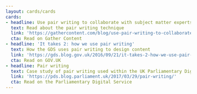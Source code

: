 ```yaml
---
layout: cards/cards
cards:
- headline: Use pair writing to collaborate with subject matter experts
  text: Read about the pair writing technique 
  link: 'https://gathercontent.com/blog/use-pair-writing-to-collaborate-with-subject-matter-experts'
  cta: Read on Gather Content
- headline: 'It takes 2: how we use pair writing'
  text: How the GDS uses pair writing to design content
  link: 'https://gds.blog.gov.uk/2016/09/21/it-takes-2-how-we-use-pair-writing/'
  cta: Read on GOV.UK
- headline: Pair writing
  text: Case study of pair writing used within the UK Parliamentary Digital Service
  link: 'https://pds.blog.parliament.uk/2017/03/29/pair-writing/'
  cta: Read on the Parliamentary Digital Service
---
```

